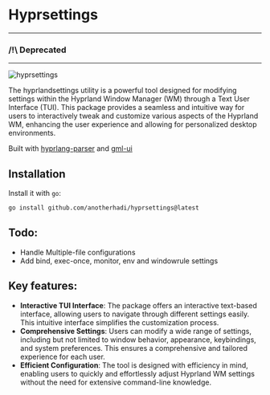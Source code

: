 # Hyprsettings

---

### **/!\\ Deprecated**

---

![hyprsettings](src/hyprsettings.gif)

The hyprlandsettings utility is a powerful tool designed for modifying settings within the Hyprland Window Manager (WM) through a Text User Interface (TUI).
This package provides a seamless and intuitive way for users to interactively tweak and customize various aspects of the Hyprland WM, enhancing the user experience and allowing for personalized desktop environments.

Built with [hyprlang-parser](https://github.com/anotherhadi/hyprlang-parser) and [gml-ui](https://github.com/anotherhadi/gml-ui)

## Installation

Install it with `go`:

```bash
go install github.com/anotherhadi/hyprsettings@latest
```

## Todo:

- Handle Multiple-file configurations
- Add bind, exec-once, monitor, env and windowrule settings

## Key features:

- **Interactive TUI Interface**: The package offers an interactive text-based interface, allowing users to navigate through different settings easily. This intuitive interface simplifies the customization process.
- **Comprehensive Settings**: Users can modify a wide range of settings, including but not limited to window behavior, appearance, keybindings, and system preferences. This ensures a comprehensive and tailored experience for each user.
- **Efficient Configuration**: The tool is designed with efficiency in mind, enabling users to quickly and effortlessly adjust Hyprland WM settings without the need for extensive command-line knowledge.


